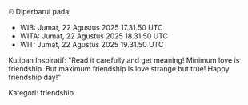 ⏰ Diperbarui pada:
- WIB: Jumat, 22 Agustus 2025 17.31.50 UTC
- WITA: Jumat, 22 Agustus 2025 18.31.50 UTC
- WIT: Jumat, 22 Agustus 2025 19.31.50 UTC

Kutipan Inspiratif:
"Read it carefully and get meaning! Minimum love is friendship. But maximum friendship is love strange but true! Happy friendship day!"


Kategori: friendship

